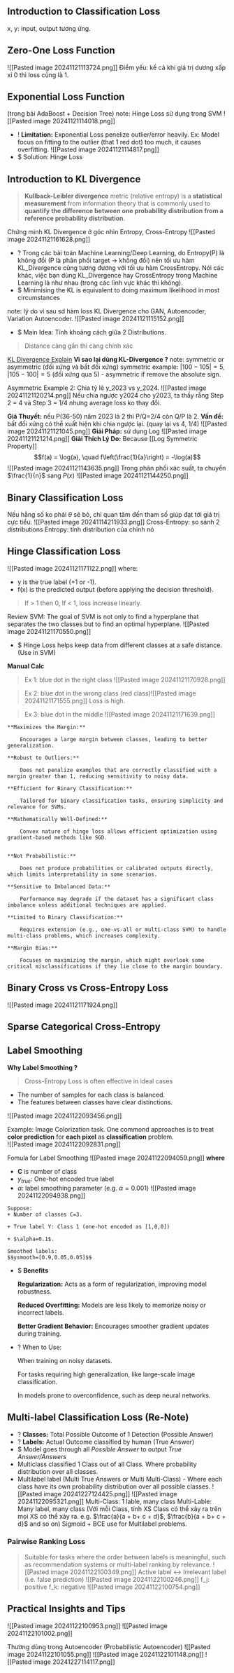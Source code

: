 ## Introduction to Classification Loss
x, y: input, output tương ứng.

## Zero-One Loss Function
![[Pasted image 20241121113724.png]]
Điểm yếu: kể cả khi giá trị dương xấp xỉ 0 thì loss cũng là 1.

## Exponential Loss Function
(trong bài AdaBoost + Decision Tree)
note: Hinge Loss sử dụng trong SVM
![[Pasted image 20241121114018.png]]
+ ! **Limitation:** Exponential Loss penelize outlier/error heavily.
	Ex: Model focus on fitting to the outlier (that 1 red dot) too much, it causes overfitting.	![[Pasted image 20241121114817.png]]
+ $ Solution: Hinge Loss


## Introduction to KL Divergence
> **Kullback-Leibler divergence** metric (relative entropy) is a **statistical measurement** from information theory that is commonly used to **quantify the difference between one probability distribution from a reference probability distribution**.

Chứng minh KL Divergence ở góc nhìn Entropy, Cross-Entropy
![[Pasted image 20241121161628.png]]
+ ? Trong các bài toán Machine Learning/Deep Learning, do Entropy(P) là không đổi (P là phân phối target -> không đổi) nên tối ưu hàm KL_Divergence cũng tương đương với tối ưu hàm CrossEntropy. Nói các khác, việc bạn dùng KL_Divergence hay CrossEntropy trong Machine Learning là như nhau (trong các lĩnh vực khác thì không). 
+ $ Minimising the KL is equivalent to doing maximum likelihood in most circumstances


note: lý do vì sau sd hàm loss KL Divergence cho GAN, Autoencoder, Variation Autoencoder.
![[Pasted image 20241121115152.png]]
+ $ Main Idea: Tính khoảng cách giữa 2 Distributions.  
>Distance càng gần thì càng chính xác

[KL Divergence Explain](https://www.youtube.com/watch?v=q0AkK8aYbLY&t=5s)
**Vì sao lại dùng KL-Divergence ?**
note: symmetric or asymmetric (đối xứng và bất đối xứng)
symmetric example: $|100 - 105| = 5$, $|105 - 100| = 5$ (đối xứng qua 5) - asymmetric if remove the absolute sign. 

Asymmetric Example 2:
Chia tỷ lê y_2023 vs y_2024.
![[Pasted image 20241121120214.png]]
 Nếu chia ngược y2024 cho y2023, ta thấy rằng Step 2 = 4 và Step 3 = 1/4 nhưng average loss ko thay đổi.

**Giả Thuyết:** nếu P(36-50) năm 2023 lả 2 thì P/Q=2/4 còn Q/P là 2.
**Vấn đề:** bất đối xứng có thể xuất hiện khi chia ngược lại. (quay lại vs 4, 1/4)
![[Pasted image 20241121121045.png]]
**Giải Pháp:** sử dụng Log 
![[Pasted image 20241121121214.png]]
**Giải Thích Lý Do:** Because [[Log Symmetric Property]] 
$$f(a) = \log(a), \quad f\left(\frac{1}{a}\right) = -\log(a)$$
![[Pasted image 20241121143635.png]]
Trong phân phối xác suất, ta chuyển $\frac{1}{n}$  sang $P(x)$
![[Pasted image 20241121144250.png]]


## Binary Classification Loss
Nếu hằng số ko phải $\theta$ sẽ bỏ, chỉ quan tâm đến tham số giúp đạt tới giá trị cực tiểu.
![[Pasted image 20241114211933.png]]
Cross-Entropy: so sánh 2 distributions
Entropy: tính distribution của chính nó

## Hinge Classification Loss
![[Pasted image 20241121171122.png]]
where:
- y is the true label (+1 or -1).
- f(x) is the predicted output (before applying the decision threshold).
>If > 1 then 0, If < 1, loss increase linearly.


Review SVM: The goal of SVM is not only to find a hyperplane that separates the two classes but to find an optimal hyperplane. 
![[Pasted image 20241121170550.png]]
+ $ Hinge Loss helps keep data from different classes at a safe distance. (Use in SVM)

**Manual Calc**
>Ex 1: blue dot in the right class ![[Pasted image 20241121170928.png]]

>Ex 2: blue dot in the wrong class (red class)![[Pasted image 20241121171555.png]]
>Loss is high.

>Ex 3: blue dot in the middle ![[Pasted image 20241121171639.png]]

```ad-success
**Maximizes the Margin:**

    Encourages a large margin between classes, leading to better generalization.

**Robust to Outliers:**

    Does not penalize examples that are correctly classified with a margin greater than 1, reducing sensitivity to noisy data.

**Efficient for Binary Classification:**

    Tailored for binary classification tasks, ensuring simplicity and relevance for SVMs.

**Mathematically Well-Defined:**

    Convex nature of hinge loss allows efficient optimization using gradient-based methods like SGD.
```

```ad-caution

**Not Probabilistic:** 

	Does not produce probabilities or calibrated outputs directly, which limits interpretability in some scenarios.

**Sensitive to Imbalanced Data:**

	Performance may degrade if the dataset has a significant class imbalance unless additional techniques are applied.
    
**Limited to Binary Classification:**

	Requires extension (e.g., one-vs-all or multi-class SVM) to handle multi-class problems, which increases complexity.
    
**Margin Bias:**

	Focuses on maximizing the margin, which might overlook some critical misclassifications if they lie close to the margin boundary.
```

## Binary Cross vs Cross-Entropy Loss
![[Pasted image 20241121171924.png]]

## Sparse Categorical Cross-Entropy


## Label Smoothing

**Why Label Smoothing ?**
> Cross-Entropy Loss is often effective in ideal cases
+ The number of samples for each class is balanced.
+ The features between classes have clear distinctions.

![[Pasted image 20241122093456.png]]


Example: Image Colorization task. One commond approaches is to treat **color prediction** for **each pixel** as **classification** problem.  
![[Pasted image 20241122092831.png]]

Fomula for Label Smoothing
![[Pasted image 20241122094059.png]]
**where** 
+ **C** is number of class 
+ $y_{true}$: One-hot encoded true label
+ $\alpha$: label smoothing parameter (e.g. $\alpha=0.001$)
![[Pasted image 20241122094938.png]]

```ad-example
Suppose:
+ Number of classes C=3.

+ True label Y: Class 1 (one-hot encoded as [1,0,0])

+ $\alpha=0.1$.

Smoothed labels:
$$ysmooth=[0.9,0.05,0.05]$$
```


+ $ **Benefits**
	
	**Regularization:** Acts as a form of regularization, improving model robustness.
	
	**Reduced Overfitting:** Models are less likely to memorize noisy or incorrect labels.
	
	**Better Gradient Behavior:** Encourages smoother gradient updates during training.

+ ? When to Use:
	
	When training on noisy datasets.
	
	For tasks requiring high generalization, like large-scale image classification.
	
	In models prone to overconfidence, such as deep neural networks.


## Multi-label Classification Loss (Re-Note)
+ ? **Classes:** Total Possible Outcome of 1 Detection (Possible Answer) 
+ ? **Labels:** Actual Outcome classified by human (True Answer)
+ $ Model goes through all *Possible Answer* to output *True Answer/Answers*
+ Multiclass classified 1 Class out of all Class. Where probability distribution over all classes.
+ Multilabel label (Multi True Answers or Multi Multi-Class) - Where each class have its own probability distribution over all possible classes.
	![[Pasted image 20241227124425.png]]
![[Pasted image 20241122095321.png]]
Multi-Class: 1 lable, many class 
Multi-Lable: Many label, many class (Với mỗi Class, tính XS Class có thể xảy ra trên mọi XS có thể xảy ra. e.g. $\frac{a}{a + b+ c + d}$,  $\frac{b}{a + b+ c + d}$ and so on)
Sigmoid + BCE use for Multilabel problems.

### Pairwise Ranking Loss
>Suitable for tasks where the order between labels is meaningful, such as recommendation systems or multi-label ranking by relevance.
![[Pasted image 20241122100349.png]]
>Active label <-> Irrelevant label (i.e. false prediction)
![[Pasted image 20241122100246.png]]
  f_j: positive
  f_k: negative 
![[Pasted image 20241122100754.png]]

## Practical Insights and Tips
![[Pasted image 20241122100953.png]]
![[Pasted image 20241122101002.png]]

Thường dùng trong Autoencoder (Probabilistic Autoencoder) 
![[Pasted image 20241122101055.png]]
![[Pasted image 20241122101148.png]]
![[Pasted image 20241227114117.png]]